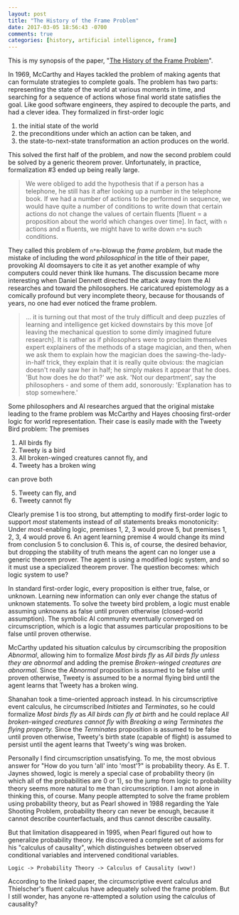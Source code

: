 ```yaml
---
layout: post
title: "The History of the Frame Problem"
date: 2017-03-05 18:56:43 -0700
comments: true
categories: [history, artificial intelligence, frame]
---
```


This is my synopsis of the paper, "[The History of the Frame Problem](https://staff.fnwi.uva.nl/b.bredeweg/pdf/BSc/20032004/KamermansSchmits.pdf)".

In 1969, McCarthy and Hayes tackled the problem of making agents that can formulate strategies to complete goals. The problem has two parts: representing the state of the world at various moments in time, and searching for a sequence of actions whose final world state satisfies the goal. Like good software engineers, they aspired to decouple the parts, and had a clever idea. They formalized in first-order logic

1. the initial state of the world
2. the preconditions under which an action can be taken, and
3. the state-to-next-state transformation an action produces on the world.

This solved the first half of the problem, and now the second problem could be solved by a generic theorem prover. Unfortunately, in practice, formalization #3 ended up being really large.

> We were obliged to add the hypothesis that if a person has a telephone, he still has it after looking up a number in the telephone book. If we had a number of actions to be performed in sequence, we would have quite a number of conditions to write down that certain actions do not change the values of certain fluents [fluent = a proposition about the world which changes over time]. In fact, with `n` actions and `m` fluents, we might have to write down `n*m` such conditions.

They called this problem of `n*m`-blowup the _frame problem_, but made the mistake of including the word _philosophical_ in the title of their paper, provoking AI doomsayers to cite it as yet another example of why computers could never think like humans. The discussion became more interesting when Daniel Dennett directed the attack away from the AI researches and toward the philosophers. He caricatured epistemology as a comically profound but very incomplete theory, because for thousands of years, no one had ever noticed the frame problem.

> ... it is turning out that most of the truly difficult and deep puzzles of learning and intelligence get kicked downstairs by this move [of leaving the mechanical question to some dimly imagined future research]. It is rather as if philosophers were to proclaim themselves expert explainers of the methods of a stage magician, and then, when we ask them to explain how the magician does the sawing-the-lady-in-half trick, they explain that it is really quite obvious: the magician doesn't really saw her in half; he simply makes it appear that he does. 'But how does he do that?' we ask. 'Not our department', say the philosophers - and some of them add, sonorously: 'Explanation has to stop somewhere.'

Some philosophers and AI researches argued that the original mistake leading to the frame problem was McCarthy and Hayes choosing first-order logic for world representation. Their case is easily made with the Tweety Bird problem: The premises

1. All birds fly
2. Tweety is a bird
3. All broken-winged creatures cannot fly, and
4. Tweety has a broken wing

can prove both

<ol start="5">
  <li>Tweety can fly, and</li>
  <li>Tweety cannot fly</li>
</ol>

Clearly premise 1 is too strong, but attempting to modify first-order logic to support _most_ statements instead of _all_ statements breaks monotonicity: Under _most_-enabling logic, premises 1, 2, 3 would prove 5, but premises 1, 2, 3, 4 would prove 6. An agent learning premise 4 would change its mind from conclusion 5 to conclusion 6. This is, of course, the desired behavior, but dropping the stability of truth means the agent can no longer use a generic theorem prover. The agent is using a modified logic system, and so it must use a specialized theorem prover. The question becomes: which logic system to use?

In standard first-order logic, every proposition is either true, false, or unknown. Learning new information can only ever change the status of unknown statements. To solve the tweety bird problem, a logic must enable assuming unknowns as false until proven otherwise (closed-world assumption). The symbolic AI community eventually converged on circumscription, which is a logic that assumes particular propositions to be false until proven otherwise.

McCarthy updated his situation calculus by circumscribing the proposition _Abnormal_, allowing him to formalize _Most birds fly_ as _All birds fly unless they are abnormal_ and adding the premise _Broken-winged creatures are abnormal._ Since the _Abnormal_ proposition is assumed to be false until proven otherwise, Tweety is assumed to be a normal flying bird until the agent learns that Tweety has a broken wing.

Shanahan took a time-oriented approach instead. In his circumscriptive event calculus, he circumscribed _Initiates_ and _Terminates_, so he could formalize _Most birds fly_ as _All birds can fly at birth_ and he could replace _All broken-winged creatures cannot fly_ with _Breaking a wing Terminates the flying property._ Since the _Terminates_ proposition is assumed to be false until proven otherwise, Tweety's birth state (capable of flight) is assumed to persist until the agent learns that Tweety's wing was broken.

Personally I find circumscription unsatisfying. To me, the most obvious answer for "How do you turn 'all' into 'most'?" is probability theory. As E. T. Jaynes showed, logic is merely a special case of probability theory (in which all of the probabilities are 0 or 1), so the jump from logic to probability theory seems more natural to me than circumscription. I am not alone in thinking this, of course. Many people attempted to solve the frame problem using probability theory, but as Pearl showed in 1988 regarding the Yale Shooting Problem, probability theory can never be enough, because it cannot describe counterfactuals, and thus cannot describe causality.

But that limitation disappeared in 1995, when Pearl figured out how to generalize probability theory. He discovered a complete set of axioms for his "calculus of causality", which distinguishes between observed conditional variables and intervened conditional variables.

    Logic -> Probability Theory -> Calculus of Causality (wow!)

According to the linked paper, the circumscriptive event calculus and Thielscher's fluent calculus have adequately solved the frame problem. But I still wonder, has anyone re-attempted a solution using the calculus of causality?﻿
